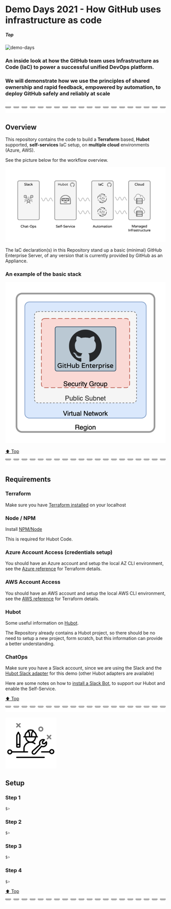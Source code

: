 # Demo Days 2021 - How GitHub uses infrastructure as code
##### Top
<img width="1500" alt="demo-days" src="https://user-images.githubusercontent.com/863198/120851502-e7118600-c546-11eb-9dc9-0171dd09b9ee.png">

### An inside look at how the GitHub team uses Infrastructure as Code (IaC) to power a successful unified DevOps platform. 

### We will demonstrate how we use the principles of shared ownership and rapid feedback, empowered by automation, to deploy GitHub safely and reliably at scale

![dot](docs/images/cut-here.png)

## Overview 

This repository contains the code to build a **Terraform** based, **Hubot** supported, **self-services** IaC setup, on **multiple cloud** environments (Azure, AWS). 

See the picture below for the workflow overview.

![iac](docs/images/IaC-Hubot-concept.png)

The IaC declaration(s) in this Repository stand up a basic (minimal) GitHub Enterprise Server, of any version that is currently provided by GitHub as an Appliance.

### An example of the basic stack
![dd-stack](docs/images/iac-stack.png)

[:arrow_up: Top](#Top) 
![dot](docs/images/cut-here.png)

## Requirements


### Terraform

Make sure you have [Terraform installed](https://learn.hashicorp.com/tutorials/terraform/install-cli) on your localhost

### Node / NPM

Install [NPM/Node](https://www.npmjs.com/get-npm)

This is required for Hubot Code.

### Azure Account Access (credentials setup)

You should have an Azure account and setup the local AZ CLI environment, see the [Azure reference](https://registry.terraform.io/providers/hashicorp/azurerm/latest/docs/guides/service_principal_client_secret) for Terraform details.

### AWS Account Access

You should have an AWS account and setup the local AWS CLI environment, see the
 [AWS reference](https://registry.terraform.io/providers/hashicorp/aws/latest/docs#authentication) for Terraform details.

### Hubot

Some useful information on [Hubot](https://hubot.github.com/docs/). 

The Repository already contains a Hubot project, so there should be no need to setup a new project, form scratch, but this information can provide a better understanding.

### ChatOps

Make sure you have a Slack account, since we are using the Slack and the [Hubot Slack adapter](https://slack.dev/hubot-slack/) for this demo (other Hubot adapters are available)

Here are some notes on how to [install a Slack Bot](https://api.slack.com/authentication/migration#classic), to support our Hubot and enable the Self-Service.


[:arrow_up: Top](#Top) 
![dot](docs/images/cut-here.png)

![](docs/images/service-account-engineer.png)
##  Setup

### Step 1

```bash
$>
```

### Step 2

```bash
$>
```

### Step 3

```bash
$>
```

### Step 4

```bash
$>
```

[:arrow_up: Top](#Top) 
![dot](docs/images/cut-here.png)
